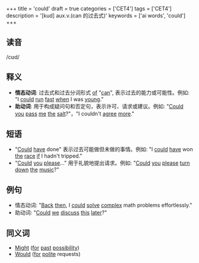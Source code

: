 +++
title = 'could'
draft = true
categories = ['CET4']
tags = ['CET4']
description = '[kud] aux.v.(can 的过去式)'
keywords = ['ai words', 'could']
+++

## 读音
/cʊd/

## 释义
- **情态动词**: 过去式和过去分词形式 [of](/post/of/) "[can](/post/can/)", 表示过去的能力或可能性。例如: "I [could](/post/could/) [run](/post/run/) [fast](/post/fast/) [when](/post/when/) I was [young](/post/young/)."
- **助动词**: 用于构成疑问句和否定句，表示许可、请求或建议。例如: "[Could](/post/could/) [you](/post/you/) [pass](/post/pass/) [me](/post/me/) [the](/post/the/) [salt](/post/salt/)?"，"I couldn't [agree](/post/agree/) [more](/post/more/)."

## 短语
- "[Could](/post/could/) [have](/post/have/) done" 表示过去可能做但未做的事情。例如: "I [could](/post/could/) [have](/post/have/) won [the](/post/the/) [race](/post/race/) [if](/post/if/) I hadn't tripped."
- "[Could](/post/could/) [you](/post/you/) [please](/post/please/)..." 用于礼貌地提出请求。例如: "[Could](/post/could/) [you](/post/you/) [please](/post/please/) [turn](/post/turn/) [down](/post/down/) [the](/post/the/) [music](/post/music/)?"

## 例句
- 情态动词: "[Back](/post/back/) [then](/post/then/), I [could](/post/could/) [solve](/post/solve/) [complex](/post/complex/) math problems effortlessly."
- 助动词: "[Could](/post/could/) [we](/post/we/) [discuss](/post/discuss/) [this](/post/this/) [later](/post/later/)?"

## 同义词
- [Might](/post/might/) ([for](/post/for/) [past](/post/past/) [possibility](/post/possibility/))
- [Would](/post/would/) ([for](/post/for/) [polite](/post/polite/) requests)
